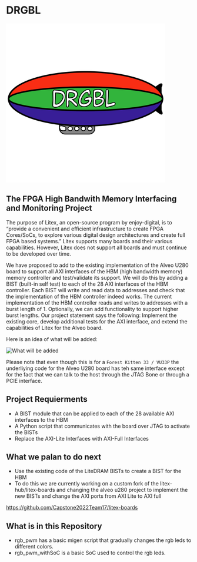 # DRGBL
![DRGBL Logo](/docs/logo.svg)
## The FPGA High Bandwith Memory Interfacing and Monitoring Project

The purpose of Litex, an open-source program by enjoy-digital, is to “provide a convenient and efficient infrastructure to create FPGA Cores/SoCs, to explore various digital design architectures and create full FPGA based systems.” Litex supports many boards and their various capabilities. However, Litex does not support all boards and must continue to be developed over time. 

We have proposed to add to the existing implementation of the Alveo U280 board to support all AXI interfaces of the HBM (high bandwidth memory) memory controller and test/validate its support. We will do this by adding a BIST (built-in self test) to each of the 28 AXI interfaces of the HBM controller. Each BIST will write and read data to addresses and check that the implementation of the HBM controller indeed works. The current implementation of the HBM controller reads and writes to addresses with a burst length of 1. Optionally, we can add functionality to support higher burst lengths.
Our project statement says the following: Implement the existing core, develop additional tests for the AXI interface, and extend the capabilities of Litex for the Alveo board.

Here is an idea of what will be added:

![What will be added](https://drive.google.com/uc?export=view&id=1aRLhPtZqdgbAqefOp2Rm0oeTggE13nZW)

Please note that even though this is for a `Forest Kitten 33 / VU33P` the underliying code for the Alveo U280 board has teh same interface except for the fact that we can talk to the host through the JTAG Bone or through a PCIE interface.

## Project Requierments
* A BIST module that can be applied to each of the 28 available AXI interfaces to the HBM
* A Python script that communicates with the board over JTAG to activate the BISTs
* Replace the AXI-Lite Interfaces with AXI-Full Interfaces

## What we palan to do next
* Use the existing code of the LiteDRAM BISTs to create a BIST for the HBM
* To do this we are currently working on a custom fork of the litex-hub/litex-boards and changing the alveo u280 project to implement the new BISTs and change the AXI ports from AXI Lite to AXI full

https://github.com/Capstone2022Team17/litex-boards

## What is in this Repository
* rgb_pwm has a basic migen script that gradually changes the rgb leds to different colors.
* rgb_pwm_withSoC is a basic SoC used to control the rgb leds.
